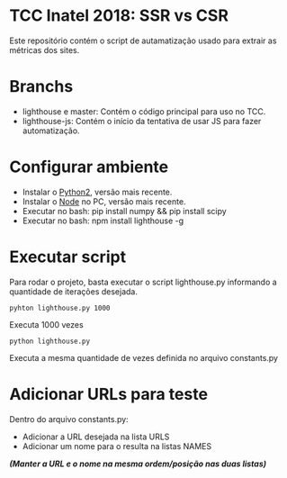 # TCC Inatel 2018: SSR vs CSR
Este repositório contém o script de autamatização usado para extrair as métricas dos sites.

# Branchs
- lighthouse e master: Contém o código principal para uso no TCC.
- lighthouse-js: Contém o início da tentativa de usar JS para fazer automatização.

# Configurar ambiente
- Instalar o [Python2](https://www.python.org/downloads/release/python-2715/), versão mais recente.
- Instalar o [Node](https://nodejs.org/en/download/) no PC, versão mais recente.
- Executar no bash: pip install numpy && pip install scipy
- Executar no bash: npm install lighthouse -g

# Executar script
Para rodar o projeto, basta executar o script lighthouse.py informando a quantidade de iterações desejada.

    pyhton lighthouse.py 1000
Executa 1000 vezes

    python lighthouse.py
Executa a mesma quantidade de vezes definida no arquivo constants.py

# Adicionar URLs para teste
Dentro do arquivo constants.py:
- Adicionar a URL desejada na lista URLS
- Adicionar um nome para o resulta na listas NAMES

***(Manter a URL e o nome na mesma ordem/posição nas duas listas)***
